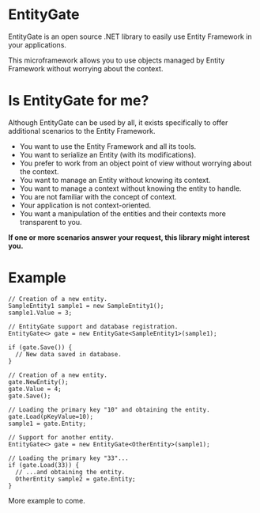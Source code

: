 # EntityGate
EntityGate is an open source .NET library to easily use Entity Framework in your applications.

This microframework allows you to use objects managed by Entity Framework without worrying about the context.

# Is EntityGate for me?
Although EntityGate can be used by all, it exists specifically to offer additional scenarios to the Entity Framework.

- You want to use the Entity Framework and all its tools.
- You want to serialize an Entity (with its modifications).
- You prefer to work from an object point of view without worrying about the context.
- You want to manage an Entity without knowing its context.
- You want to manage a context without knowing the entity to handle.
- You are not familiar with the concept of context.
- Your application is not context-oriented.
- You want a manipulation of the entities and their contexts more transparent to you.

__If one or more scenarios answer your request, this library might interest you.__

# Example

```
// Creation of a new entity.
SampleEntity1 sample1 = new SampleEntity1();
sample1.Value = 3;

// EntityGate support and database registration.
EntityGate<> gate = new EntityGate<SampleEntity1>(sample1);

if (gate.Save()) {
  // New data saved in database.
}

// Creation of a new entity.
gate.NewEntity();
gate.Value = 4;
gate.Save();

// Loading the primary key "10" and obtaining the entity.
gate.Load(pKeyValue=10);
sample1 = gate.Entity;

// Support for another entity.
EntityGate<> gate = new EntityGate<OtherEntity>(sample1);

// Loading the primary key "33"...
if (gate.Load(33)) {
  // ...and obtaining the entity.
  OtherEntity sample2 = gate.Entity;
}
```

More example to come.